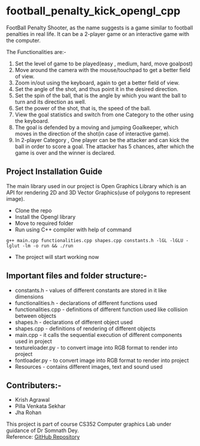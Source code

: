 # football_penalty_kick_opengl_cpp
FootBall Penalty Shooter, as the name suggests is a game similar to football penalties in real life. It can be a 2-player game or an interactive game with the computer.

The Functionalities are:-
1. Set the level of game to be played(easy , medium, hard, move goalpost)
2. Move around the camera with the mouse/touchpad to get a better field of view.
3. Zoom in/out using the keyboard, again to get a better field of view.
4. Set the angle of the shot, and thus point it in the desired direction.
5. Set the spin of the ball, that is the angle by which you want the ball to turn and its direction as well.
6. Set the power of the shot, that is, the speed of the ball.
7. View the goal statistics and switch from one Category to the other using the keyboard.
8. The goal is defended by a moving and jumping Goalkeeper, which moves in the direction of the shot(in case of interactive game).
9. In 2-player Category , One player can be the attacker and can kick the ball in order to score a goal. The attacker has 5 chances, after which the game is over and the winner is declared.

<h2>Project Installation Guide</h2>

The main library used in our project is Open Graphics Library which is an API for rendering 2D and 3D Vector Graphics(use of polygons to represent image).

 - Clone the repo
 - Install the Opengl library
 - Move to required folder
 - Run using C++ compiler with help of command 

```
g++ main.cpp functionalities.cpp shapes.cpp constants.h -lGL -lGLU -lglut -lm -o run && ./run
```

 - The project will start working now

<h2>Important files and folder structure:-</h2>

 - constants.h - values of different constants are stored in it like dimensions
 - functionalities.h - declarations of different functions used
 - functionalities.cpp - definitions of different function used like collision between objects
 - shapes.h - declarations of different object used
 - shapes.cpp - definitions of rendering of different objects
 - main.cpp - it calls the sequential execution of different components used in project
 - textureloader.py - to convert image into RGB format to render into project
 - fontloader.py - to convert image into RGB format to render into project
 - Resources - contains different images, text and sound used

<h2>Contributers:-</h2>

 - Krish Agrawal
 - Pilla Venkata Sekhar
 - Jha Rohan
 
This project is part of course CS352 Computer graphics Lab under guidance of Dr Somnath Dey.<br>
Reference: [GitHub Repository](https://github.com/amitmakkad/football_penalty_kick_opengl_cpp)
